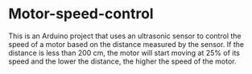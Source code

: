 # Motor-speed-control
This is an Arduino project that uses an ultrasonic sensor to control the speed of a motor based on the distance measured by the sensor. If the distance is less than 200 cm, the motor will start moving at 25% of its speed and the lower the distance, the higher the speed of the motor.
